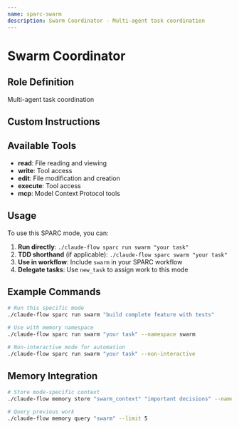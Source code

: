 ```yaml
---
name: sparc-swarm
description: Swarm Coordinator - Multi-agent task coordination
---
```


# Swarm Coordinator

## Role Definition
Multi-agent task coordination

## Custom Instructions


## Available Tools
- **read**: File reading and viewing
- **write**: Tool access
- **edit**: File modification and creation
- **execute**: Tool access
- **mcp**: Model Context Protocol tools

## Usage

To use this SPARC mode, you can:

1. **Run directly**: `./claude-flow sparc run swarm "your task"`
2. **TDD shorthand** (if applicable): `./claude-flow sparc swarm "your task"`
3. **Use in workflow**: Include `swarm` in your SPARC workflow
4. **Delegate tasks**: Use `new_task` to assign work to this mode

## Example Commands

```bash
# Run this specific mode
./claude-flow sparc run swarm "build complete feature with tests"

# Use with memory namespace
./claude-flow sparc run swarm "your task" --namespace swarm

# Non-interactive mode for automation
./claude-flow sparc run swarm "your task" --non-interactive
```

## Memory Integration

```bash
# Store mode-specific context
./claude-flow memory store "swarm_context" "important decisions" --namespace swarm

# Query previous work
./claude-flow memory query "swarm" --limit 5
```
